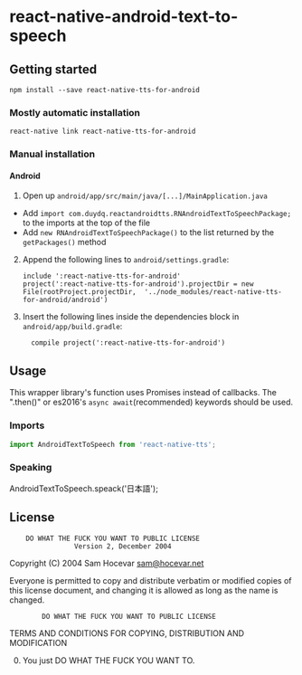 
# react-native-android-text-to-speech

## Getting started

```shell
npm install --save react-native-tts-for-android
```

### Mostly automatic installation

```shell
react-native link react-native-tts-for-android
```

### Manual installation


#### Android

1. Open up `android/app/src/main/java/[...]/MainApplication.java`
  - Add `import com.duydq.reactandroidtts.RNAndroidTextToSpeechPackage;` to the imports at the top of the file
  - Add `new RNAndroidTextToSpeechPackage()` to the list returned by the `getPackages()` method
2. Append the following lines to `android/settings.gradle`:
  	```
  	include ':react-native-tts-for-android'
  	project(':react-native-tts-for-android').projectDir = new File(rootProject.projectDir, 	'../node_modules/react-native-tts-for-android/android')
  	```
3. Insert the following lines inside the dependencies block in `android/app/build.gradle`:
  	```
      compile project(':react-native-tts-for-android')
  	```


## Usage

This wrapper library's function uses Promises instead of callbacks. The ".then()" or es2016's `async await`(recommended) keywords should be used. 

### Imports

```js
import AndroidTextToSpeech from 'react-native-tts';
``` 

### Speaking
AndroidTextToSpeech.speack('日本語');


## License

        DO WHAT THE FUCK YOU WANT TO PUBLIC LICENSE 
                    Version 2, December 2004 

 Copyright (C) 2004 Sam Hocevar <sam@hocevar.net> 

 Everyone is permitted to copy and distribute verbatim or modified 
 copies of this license document, and changing it is allowed as long 
 as the name is changed. 

            DO WHAT THE FUCK YOU WANT TO PUBLIC LICENSE 
   TERMS AND CONDITIONS FOR COPYING, DISTRIBUTION AND MODIFICATION 

  0. You just DO WHAT THE FUCK YOU WANT TO.